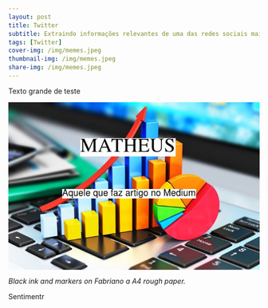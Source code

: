 ```yaml
---
layout: post
title: Twitter
subtitle: Extraindo informações relevantes de uma das redes sociais mais populares na atualidade
tags: [Twitter]
cover-img: /img/memes.jpeg
thumbnail-img: /img/memes.jpeg
share-img: /img/memes.jpeg
---
```


Texto grande de teste

<img src="/img/memes.jpeg" alt="Memes" align="center"/>

*Black ink and markers on Fabriano a A4 rough paper.*

Sentimentr


